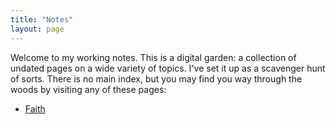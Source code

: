 ```yaml
---
title: "Notes"
layout: page
---
```

Welcome to my working notes. This is a digital garden: a collection of undated pages on a wide variety of topics. I've set it up as a scavenger hunt of sorts. There is no main index, but you may find you way through the woods by visiting any of these pages:

- [Faith](/faith)